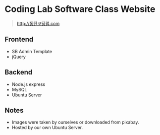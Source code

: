 # Coding Lab Software Class Website

> http://동탄코딩랩.com

## Frontend
* SB Admin Template
* jQuery

## Backend
* Node.js express
* MySQL
* Ubuntu Server

## Notes
* Images were taken by ourselves or downloaded from pixabay.
* Hosted by our own Ubuntu Server.
